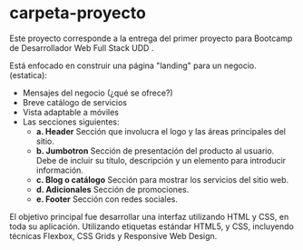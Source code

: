 # carpeta-proyecto

Este proyecto corresponde a la entrega del primer proyecto para Bootcamp de Desarrollador Web Full Stack UDD .

Está enfocado en construir una página "landing" para un negocio. (estatica):

- Mensajes del negocio (¿qué se ofrece?)
- Breve catálogo de servicios
- Vista adaptable a móviles
- Las secciones siguientes:
  - **a. Header**
    Sección que involucra el logo y las áreas principales del sitio.
  - **b. Jumbotron**
    Sección de presentación del producto al usuario. Debe de incluir su título, descripción y un elemento para introducir información.
  - **c. Blog o catálogo**
    Sección para mostrar los servicios del sitio web. 
  - **d. Adicionales**
    Sección de promociones.
  - **e. Footer**
    Sección con redes sociales.

El objetivo principal fue desarrollar una interfaz utilizando HTML y CSS, en toda su aplicación. Utilizando etiquetas estándar HTML5,
y CSS, incluyendo técnicas Flexbox, CSS Grids y Responsive Web Design.

